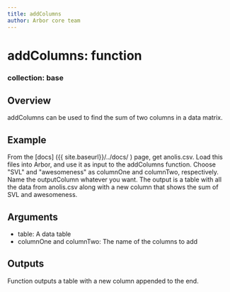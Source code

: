 ```yaml
---
title: addColumns
author: Arbor core team
---
```


# addColumns: function

### collection: base

## Overview

addColumns can be used to find the sum of two columns in a data matrix.

## Example

From the [docs] ({{ site.baseurl}}/../docs/ ) page, get anolis.csv.
Load this files into Arbor, and use it as input to the addColumns function.
Choose "SVL" and "awesomeness" as columnOne and columnTwo, respectively.
Name the outputColumn whatever you want.
The output is a table with all the data from anolis.csv along with a new column that shows the sum of SVL and awesomeness.

## Arguments
- table: A data table
- columnOne and columnTwo: The name of the columns to add


## Outputs
Function outputs a table with a new column appended to the end.
